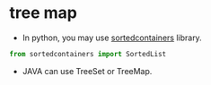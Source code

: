 # tree map

- In python, you may use [sortedcontainers](https://grantjenks.com/docs/sortedcontainers/) library.

```python
from sortedcontainers import SortedList
```

- JAVA can use TreeSet or TreeMap. 
